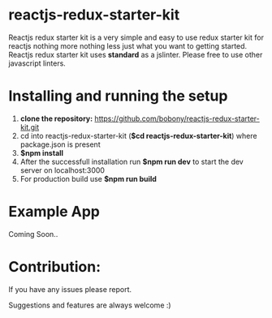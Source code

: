# reactjs-redux-starter-kit
Reactjs redux starter kit is a very simple and easy to use redux starter kit for reactjs nothing more nothing less just what you want to getting started.
Reactjs redux starter kit uses **standard** as a jslinter. Please free to use other javascript linters.
# Installing and running the setup
1. **clone the repository:** https://github.com/bobony/reactjs-redux-starter-kit.git
2. cd into reactjs-redux-starter-kit (**$cd reactjs-redux-starter-kit**) where package.json is present
3. **$npm install**
4. After the successfull installation run **$npm run dev** to start the dev server on localhost:3000
5. For production build use **$npm run build**

# Example App
Coming Soon..

# Contribution:
If you have any issues please report.

Suggestions and features are always welcome :)

